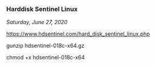 ### **Harddisk Sentinel Linux**
_Saturday, June 27, 2020_

https://www.hdsentinel.com/hard_disk_sentinel_linux.php

gunzip hdsentinel-018c-x64.gz

chmod +x hdsentinel-018c-x64
